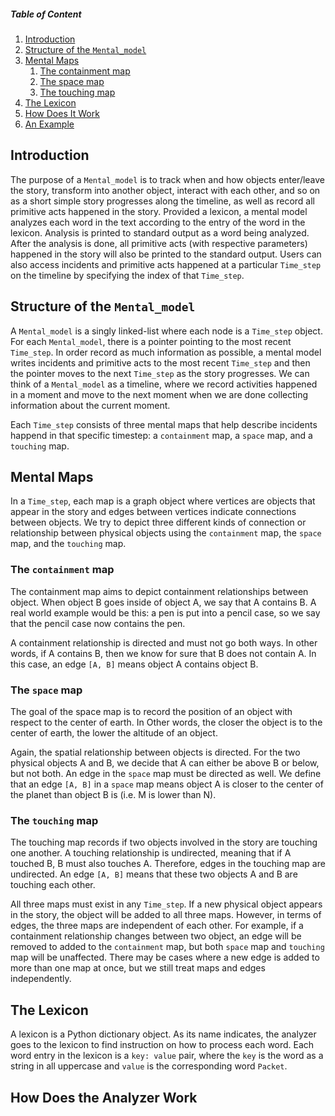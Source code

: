 
##### Table of Content

1. [Introduction](#intro)
2. [Structure of the `Mental_model`](#mentalmodel)
3. [Mental Maps](#the-mental-maps)
   1. [The containment map](#the-containment-map)
   2. [The space map](#the-space-map)
   3. [The touching map](#the-touching-map)
4. [The Lexicon](#the-lexicon)
5. [How Does It Work](#how-it-works)
6. [An Example](#example)


## Introduction <a name="intro"> </a>

The purpose of a `Mental_model` is to track when and how objects enter/leave the story, transform into another object, interact with each other, and so on as a short simple story progresses along the timeline, as well as record all primitive acts happened in the story. Provided a lexicon, a mental model analyzes each word in the text according to the entry of the word in the lexicon. Analysis is printed to standard output as a word being analyzed. After the analysis is done, all primitive acts (with respective parameters) happened in the story will also be printed to the standard output. Users can also access incidents and primitive acts happened at a particular `Time_step` on the timeline by specifying the index of that `Time_step`.

## Structure of the `Mental_model` <a name="mentalmodel"></a>

A `Mental_model` is a singly linked-list where each node is a `Time_step` object. For each `Mental_model`, there is a pointer pointing to the most recent `Time_step`. In order record as much information as possible, a mental model writes incidents and primitive acts to the most recent `Time_step` and then the pointer moves to the next `Time_step` as the story progresses. We can think of a `Mental_model` as a timeline, where we record activities happened in a moment and move to the next moment when we are done collecting information about the current moment.

Each `Time_step` consists of three mental maps that help describe incidents happend in that specific timestep: a `containment` map, a `space` map, and a `touching` map.

## Mental Maps <a name="#the-mental-maps"> </a>

In a `Time_step`, each map is a graph object where vertices are objects that appear in the story and edges between vertices indicate connections between objects. We try to depict three different kinds of connection or relationship between physical objects using the `containment` map, the `space` map, and the `touching` map.

### The `containment` map

The containment map aims to depict containment relationships between object. When object B goes inside of object A, we say that A contains B. A real world example would be this: a pen is put into a pencil case, so we say that the pencil case now contains the pen.

A containment relationship is directed and must not go both ways. In other words, if A contains B, then we know for sure that B does not contain A. In this case, an edge `[A, B]` means object A contains object B.

### The `space` map

The goal of the space map is to record the position of an object with respect to the center of earth. In Other words, the closer the object is to the center of earth, the lower the altitude of an object.

Again, the spatial relationship between objects is directed. For the two physical objects A and B, we decide that A can either be above B or below, but not both. An edge in the `space` map must be directed as well. We define that an edge `[A, B]` in a `space` map means object A is closer to the center of the planet than object B is (i.e. M is lower than N).

### The `touching` map

The touching map records if two objects involved in the story are touching one another. A touching relationship is undirected, meaning that if A touched B, B must also touches A. Therefore, edges in the touching map are undirected. An edge `[A, B]` means that these two objects A and B are touching each other.


All three maps must exist in any `Time_step`. If a new physical object appears in the story, the object will be added to all three maps. However, in terms of edges, the three maps are independent of each other. For example, if a containment relationship changes between two object, an edge will be removed to added to the `containment` map, but both `space` map and `touching` map will be unaffected. There may be cases where a new edge is added to more than one map at once, but we still treat maps and edges independently.

## The Lexicon <a name="#the-lexicon"> </a>

A lexicon is a Python dictionary object. As its name indicates, the analyzer goes to the lexicon to find instruction on how to process each word. Each word entry in the lexicon is a `key: value` pair, where the `key` is the word as a string in all uppercase and `value` is the corresponding word `Packet`.

## How Does the Analyzer Work <a name="#how-the-mental_model-works"> </a>
